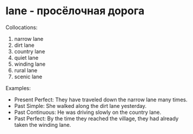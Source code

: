 # lane - просёлочная дорога

Collocations:

1. narrow lane
2. dirt lane
3. country lane
4. quiet lane
5. winding lane
6. rural lane
7. scenic lane

Examples:

- Present Perfect: They have traveled down the narrow lane many times.
- Past Simple: She walked along the dirt lane yesterday.
- Past Continuous: He was driving slowly on the country lane.
- Past Perfect: By the time they reached the village, they had already taken the winding lane.
